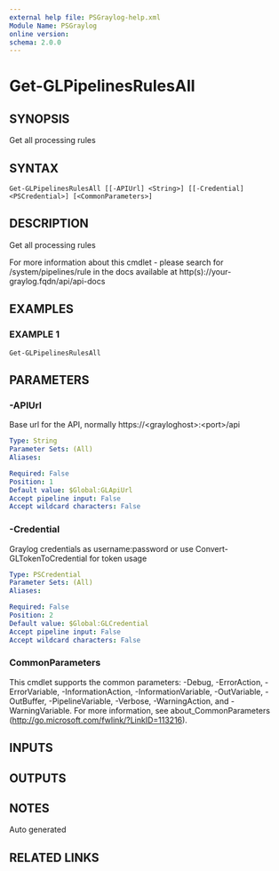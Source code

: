 ```yaml
---
external help file: PSGraylog-help.xml
Module Name: PSGraylog
online version:
schema: 2.0.0
---
```


# Get-GLPipelinesRulesAll

## SYNOPSIS
Get all processing rules

## SYNTAX

```
Get-GLPipelinesRulesAll [[-APIUrl] <String>] [[-Credential] <PSCredential>] [<CommonParameters>]
```

## DESCRIPTION
Get all processing rules


For more information about this cmdlet - please search for /system/pipelines/rule in the docs available at http(s)://your-graylog.fqdn/api/api-docs

## EXAMPLES

### EXAMPLE 1
```
Get-GLPipelinesRulesAll
```

## PARAMETERS

### -APIUrl
Base url for the API, normally https://\<grayloghost\>:\<port\>/api

```yaml
Type: String
Parameter Sets: (All)
Aliases:

Required: False
Position: 1
Default value: $Global:GLApiUrl
Accept pipeline input: False
Accept wildcard characters: False
```

### -Credential
Graylog credentials as username:password or use Convert-GLTokenToCredential for token usage

```yaml
Type: PSCredential
Parameter Sets: (All)
Aliases:

Required: False
Position: 2
Default value: $Global:GLCredential
Accept pipeline input: False
Accept wildcard characters: False
```

### CommonParameters
This cmdlet supports the common parameters: -Debug, -ErrorAction, -ErrorVariable, -InformationAction, -InformationVariable, -OutVariable, -OutBuffer, -PipelineVariable, -Verbose, -WarningAction, and -WarningVariable. For more information, see about_CommonParameters (http://go.microsoft.com/fwlink/?LinkID=113216).

## INPUTS

## OUTPUTS

## NOTES
Auto generated

## RELATED LINKS
